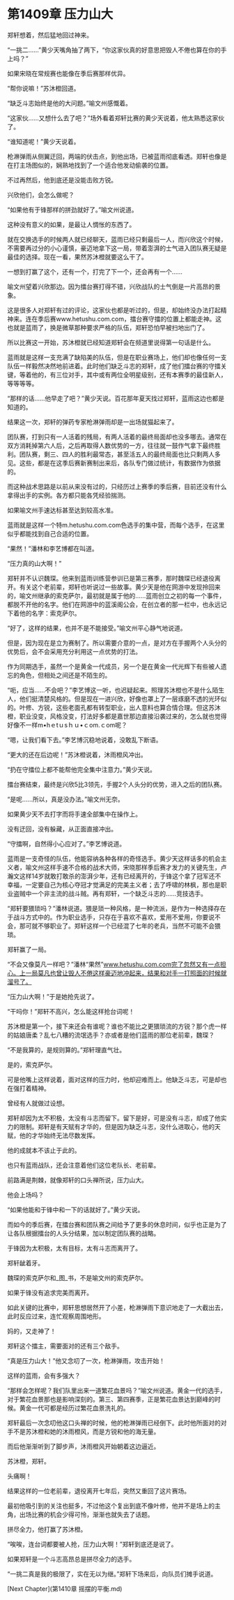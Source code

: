 # 第1409章 压力山大

郑轩想着，然后猛地回过神来。

“一挑二……”黄少天嘴角抽了两下，“你这家伙真的好意思把毁人不倦也算在你的手上吗？”

如果宋晓在常规赛也能像在季后赛那样优异。

“帮你说嘛！”苏沐橙回道。

“缺乏斗志始终是他的大问题。”喻文州感慨着。

“这家伙……又想什么去了吧？”场外看着郑轩比赛的黄少天说着，他太熟悉这家伙了。

“谁知道呢！”黄少天说着。

枪淋弹雨从侧翼迂回，两端的伏击点，到他出场，已被蓝雨彻底看透。郑轩也像是在打主场图似的，娴熟地找到了一个适合他发动偷袭的位置。

不过再然后，他到底还是没能击败方锐。

兴欣他们，会怎么做呢？

“如果他有于锋那样的拼劲就好了。”喻文州说道。

这种没有意义的如果，是最让人惆怅的东西了。

就在交换选手的时候两人就已经聊天，蓝雨已经只剩最后一人，而兴欣这个时候，不需要再过分的小心谨慎，豪迈地拿下这一局，带着澎湃的士气进入团队赛无疑是最佳的选择。现在一看，果然苏沐橙就要这么干了。

一想到打赢了这个，还有一个，打完了下一个，还会再有一个……

喻文州望着兴欣那边。因为擂台赛打得不错，兴欣战队的士气倒是一片高昂的景象。

这是很多人对郑轩有过的评论，这家伙也都是听过的，但是，却始终没办法打起精神来。连在季后赛www.hetushu.com.com，擂台赛守擂的位置上都能走神。这也就是蓝雨了，换是微草那种要求严格的队伍，郑轩恐怕早被扫地出门了。

所以比赛这一开始，苏沐橙就已经知道郑轩会在频道里说得第一句话是什么。

蓝雨就是这样一支充满了缺陷美的队伍，但是在职业赛场上，他们却也像任何一支队伍一样毅然决然地前进着。此时他们缺乏斗志的郑轩，成了他们擂台赛的守擂关键，等着他的，有三位对手，其中或有两位全明星级别，还有本赛季的最佳新人，等等等等。

“那样的话……他早走了吧？”黄少天说。百花那年夏天找过郑轩，蓝雨这边也都是知道的。

结果这一次，郑轩的弹药专家枪淋弹雨却是一出场就猫起来了。

团队赛，打到只有一人活着的残局，有两人活着的最终局面却也没多哪去。通常在双方消耗掉第六人后，之后再取得人数优势的一方，往往就一鼓作气拿下最终胜利。团队赛，剩三、四人的胜利最常态，甚至活五人的最终局面也比只剩两人多见。这些，都是在这季后赛新赛制出来后，各队专门做过统计，有数据作为依据的。

而这种战术思路是以前从来没有过的，只经历过上赛季的季后赛，目前还没有什么拿得出手的实例。各方都只能各凭经验揣测。

如果喻文州手速达标甚至达到较高水准。

蓝雨就是这样一个特m.hetushu.com.com色选手的集中营，而每个选手，在这里似乎都能找到自己合适的位置。

“果然！”潘林和李艺博都在叫道。

“压力真的山大啊！”

郑轩并不认识魏琛。他来到蓝雨训练营参训已是第三赛季，那时魏琛已经退役离开。有关这个老前辈，郑轩也听说过一些故事。黄少天是他在网游中发现拎回来的，喻文州继承的索克萨尔，最初就是属于他的……蓝雨创立之初的每一个事件，都脱不开他的名字。他们在网游中的蓝溪阁公会，在创立者的那一栏中，也永远记下着他的名字：索克萨尔。

“好了，这样的结果，也并不是不能接受。”喻文州平心静气地说道。

但是，因为现在是立为赛制了。所以需要介意的一点，是对方在手握两个人头分的优势后，会不会采用充分利用这一点优势的打法。

作为同期选手，虽然一个是黄金一代成员，另一个是在黄金一代光辉下有些被人遗忘的角色，但相处之间还是不陌生的。

“呃，应当……不会吧？”李艺博这一听，也迟疑起来。照理苏沐橙也不是什么陌生人，他们挺清楚风格的。但是现在一进兴欣，好像也罩上了一层琢磨不透的光环似的。叶修、方锐，这些老面孔都有转型职业，出人意料也算合情合理。但这苏沐橙，职业没变，风格没变，打法好多都是嘉世那边直接沿袭过来的，怎么就也觉得好像不一样m•hｅtｕsｈｕ•ｃom.ｃom呢？

“嗯，让我们看下去。”李艺博沉稳地说着，没敢乱下断语。

“更大的还在后边呢！”苏沐橙说着，沐雨橙风冲出。

“扔在守擂位上都不能帮他完全集中注意力。”黄少天说。

擂台赛结束，最终是兴欣5比3领先，手握2个人头分的优势，进入之后的团队赛。

“是呢……所以，真是没办法。”喻文州无奈。

如果黄少天不去打字而将手速全部集中在操作上。

没有迂回，没有躲藏，从正面直接冲出。

“守擂啊，自然得小心应对了。”李艺博说道。

蓝雨是一支奇怪的队伍，他能容纳各种各样的奇怪选手。黄少天这样话多的机会主义者，喻文州这样手速不合格的战术大师，宋晓那样季后赛才发力的关键先生，卢瀚文这样14岁就敢打敢杀的澎湃少年，还有已经离开的，于锋这个拿了冠军还不幸福，一定要自己为核心夺冠才觉满足的完美主义者；去了呼啸的林枫，那也是职业盗贼中一个非主流的战斗贼。再有郑轩，一个缺乏斗志的……竞技选手。

“郑轩要猥琐吗？”潘林说道。猥是琐一种风格，是一种流派，是作为一种选择存在于战斗方式中的。作为职业选手，只存在于喜欢不喜欢，爱用不爱用，你要说不会，那可就不够职业了。郑轩这样一个已经混了七年的老兵，当然不可能不会猥琐。

郑轩赢了一局。

“不会又像莫凡一样吧？”潘林“果然”www.hetushu.com.com完了忽然又有一点担心。上一局莫凡也曾让毁人不倦这样豪迈地冲起来，结果和对手一打照面的时候就溜号了。

“压力山大啊！”于是她抢先说了。

“干吗你！”郑轩不高兴，怎么能这样抢台词呢！

苏沐橙是第一个，接下来还会有谁呢？谁也不能比之更猥琐流的方锐？那个虎一样的姑娘唐柔？乱七八糟的流氓选手？亦或者是他们蓝雨的那位老前辈，魏琛？

“不是我算的，是规则算的。”郑轩理直气壮。

是的，索克萨尔。

可是他嘴上这样说着，面对这样的压力时，他却迎难而上。他缺乏斗志，可是却也在强打着精神。

曾经有人就做过设想。

郑轩却因为太不积极，太没有斗志而留下。留下是好，可是没有斗志，却成了他实力的限制。郑轩是有天赋有才华的，但是因为缺乏斗志，没什么进取心，他的天赋，他的才华始终无法尽数发挥。

他的成就本不该止于此的。

也只有蓝雨战队，还会注意着他们这位老队长、老前辈。

前路满是荆棘，就像郑轩的口头禅所说，压力山大。

他会上场吗？

“如果他能和于锋中和一下的话就好了。”黄少天说。

而如今的季后赛，在擂台赛和团队赛之间给予了更多的休息时间，似乎也正是为了让各队根据擂台的人头分结果，加以制定团队赛的战略。

于锋因为太积极，太有目标，太有斗志而离开了。

郑轩龇着牙。

魏琛的索克萨尔和_图_书，不是喻文州的索克萨尔。

如果于锋没有追求完美而离开。

如此关键的比赛中，郑轩思想居然开了小差，枪淋弹雨下意识地走了一大截出去，此时反应过来，连忙观察周围地形。

妈的，又走神了！

郑轩这个擂主，需要面对的还有三个敌手。

“真是压力山大！”他又念叨了一次，枪淋弹雨，攻击开始！

这样的蓝雨，会有多强大？

“那样会怎样呢？我们队里出来一道繁花血景吗？”喻文州说道。黄金一代的选手，对于繁花血景那也是影响深刻的。第三、第四赛季，正是繁花血景达到巅峰的时候。黄金一代可都是经历过繁花血景洗礼的。

郑轩最后一次念叨他这口头禅的时候，他的枪淋弹雨已经倒下。此时他所面对的对手不是苏沐橙和她的沐雨橙风，而是方锐和他的海无量。

而后他渐渐听到了脚步声，沐雨橙风开始朝着这边逼近。

苏沐橙，郑轩。

头痛啊！

结果这样的一位老前辈，退役离开七年后，突然又重回了这片赛场。

最初他吸引到的关注也挺多，不过他这个复出到底不像叶修，他并不是场上的主角，出场比赛的机会少得可怜，渐渐也就失去了话题。

拼尽全力，他打赢了苏沐橙。

“唉唉，连台词都要被人抢，压力山大啊！”郑轩到底还是说了。

如果郑轩是一个斗志高昂总是拼尽全力的选手。

“一挑二真是我的极限了，实在无以为继。”郑轩下场来后，向队员们摊手说道。



[Next Chapter](第1410章 摇摆的平衡.md)